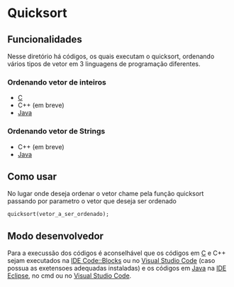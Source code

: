 # Quicksort
<!-- 
## Funcionamento
-->

## Funcionalidades
Nesse diretório há códigos, os quais executam o quicksort, ordenando vários tipos de vetor em 3 linguagens de programação diferentes.

### Ordenando vetor de inteiros
- [C](./c/quickInt.c)
- C++ (em breve)
- [Java](./java/quickInt.java)

### Ordenando vetor de Strings
- C++ (em breve)
- [Java](./java/quickString.java)

## Como usar
No lugar onde deseja ordenar o vetor chame pela função quicksort passando por parametro o vetor que deseja ser ordenado

```
quicksort(vetor_a_ser_ordenado);
```

## Modo desenvolvedor
Para a execussão dos códigos é aconselhável que os códigos em [C](quickSort.c) e C++ sejam executados na [IDE Code::Blocks](https://www.codeblocks.org/) ou no [Visual Studio Code](https://code.visualstudio.com/) (caso possua as exetensoes adequadas instaladas) e os códigos em [Java](./java) na [IDE Eclipse](https://www.eclipse.org/), no cmd ou no [Visual Studio Code](https://code.visualstudio.com/).
